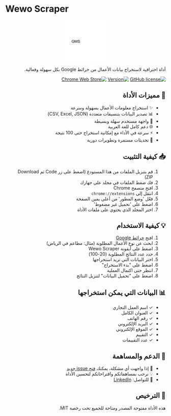 # Wewo Scraper

<div dir="rtl">

<div align="center">
  <img src="icons/icon.png" alt="Wewo Scraper Logo" width="128" height="128">
</div>

أداة احترافية لاستخراج بيانات الأعمال من خرائط Google بكل سهولة وفعالية.

[![GitHub license](https://img.shields.io/github/license/turkk7/Wewo-Scraper)](https://github.com/turkk7/Wewo-Scraper/blob/main/LICENSE)
[![Version](https://img.shields.io/badge/version-1.0-blue.svg)](https://github.com/turkk7/Wewo-Scraper)
[![Chrome Web Store](https://img.shields.io/badge/Platform-Chrome-green.svg)](https://github.com/turkk7/Wewo-Scraper)

## 🚀 مميزات الأداة
- ✨ استخراج معلومات الأعمال بسهولة وسرعة
- 📊 تصدير البيانات بتنسيقات متعددة (CSV, Excel, JSON)
- 🎯 واجهة مستخدم سهلة وبسيطة
- 🌐 دعم كامل للغة العربية
- ⚡️ سرعة في الأداء مع إمكانية استخراج حتى 100 نتيجة
- 🔄 تحديثات مستمرة وتطويرات دورية

## 📥 كيفية التثبيت

1. قم بتنزيل الملفات من هذا المستودع (اضغط على زر Code ثم Download ZIP)
2. فك ضغط الملفات في مجلد على جهازك
3. افتح متصفح Chrome
4. انتقل إلى `chrome://extensions`
5. فعّل 'وضع المطور' من أعلى يمين الصفحة
6. اضغط على 'تحميل غير مضغوط'
7. اختر المجلد الذي يحتوي على ملفات الأداة

## 💡 كيفية الاستخدام

1. افتح [خرائط Google](https://www.google.com/maps)
2. ابحث عن نوع الأعمال المطلوبة (مثال: مطاعم في الرياض)
3. اضغط على أيقونة Wewo Scraper
4. حدد عدد النتائج المطلوبة (20-100)
5. اختر البيانات التي تريد استخراجها
6. اضغط على "بدء الاستخراج"
7. انتظر حتى اكتمال العملية
8. اضغط على "تحميل البيانات" لتنزيل النتائج

## 📊 البيانات التي يمكن استخراجها
- ✓ اسم العمل التجاري
- ✓ العنوان الكامل
- ✓ رقم الهاتف
- ✓ البريد الإلكتروني
- ✓ الموقع الإلكتروني
- ✓ التقييم
- ✓ عدد التقييمات

## 🤝 الدعم والمساهمة

- 🐛 إذا واجهت أي مشكلة، يمكنك [فتح issue جديد](https://github.com/turkk7/Wewo-Scraper/issues)
- 💡 نرحب بمساهماتكم واقتراحاتكم لتحسين الأداة
- 📧 للتواصل: [LinkedIn](https://www.linkedin.com/in/turki-aljohni-a61809348/)

## 📄 الترخيص

هذه الأداة مفتوحة المصدر ومتاحة للجميع تحت رخصة MIT.


</div> 
